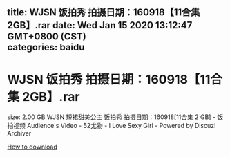 
title: WJSN 饭拍秀 拍摄日期：160918【11合集 2GB】.rar
date: Wed Jan 15 2020 13:12:47 GMT+0800 (CST)    
categories: baidu
---

# WJSN 饭拍秀 拍摄日期：160918【11合集 2GB】.rar
size: 2.00 GB
 WJSN 短裙甜美公主 饭拍秀 拍摄日期：160918[11合集 2 GB] - 饭拍视频 Audience's Video - 52尤物 - I Love Sexy Girl - Powered by Discuz! Archiver
 

[How to download](https://bpcam.bemobtrk.com/go/2ceec3aa-1ca2-46d6-b9ff-aaa5c184517c?jno=57)